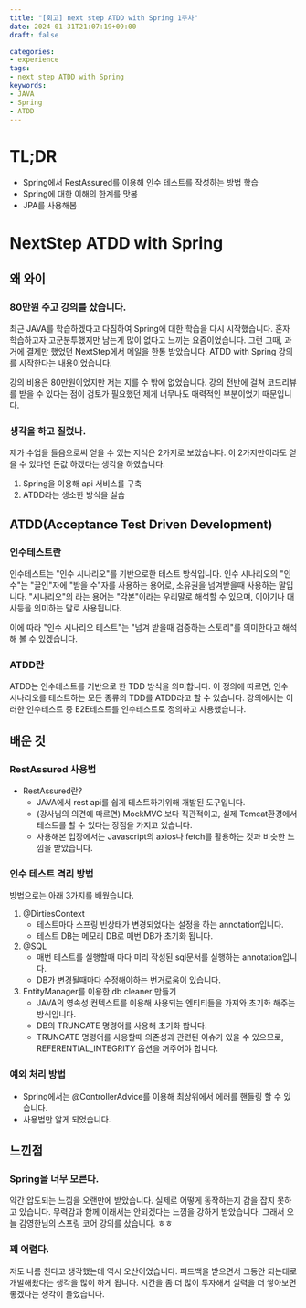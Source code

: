 ```yaml
--- 
title: "[회고] next step ATDD with Spring 1주차"
date: 2024-01-31T21:07:19+09:00
draft: false

categories:
- experience
tags:
- next step ATDD with Spring
keywords:
- JAVA
- Spring
- ATDD
---
```


# TL;DR
- Spring에서 RestAssured를 이용해 인수 테스트를 작성하는 방법 학습
- Spring에 대한 이해의 한계를 맛봄
- JPA를 사용해봄

# NextStep ATDD with Spring
## 왜 와이
### 80만원 주고 강의를 샀습니다.
최근 JAVA를 학습하겠다고 다짐하여 Spring에 대한 학습을 다시 시작했습니다. 
혼자 학습하고자 고군분투했지만 남는게 많이 없다고 느끼는 요즘이었습니다. 
그런 그때, 과거에 결제만 했었던 NextStep에서 메일을 한통 받았습니다.
ATDD with Spring 강의를 시작한다는 내용이었습니다. 

강의 비용은 80만원이었지만 저는 지를 수 밖에 없었습니다. 
강의 전반에 걸쳐 코드리뷰를 받을 수 있다는 점이 검토가 필요했던 제게 너무나도 매력적인 부분이었기 때문입니다. 

### 생각을 하고 질렀나.
제가 수업을 들음으로써 얻을 수 있는 지식은 2가지로 보았습니다.
이 2가지만이라도 얻을 수 있다면 돈값 하겠다는 생각을 하였습니다.
1. Spring을 이용해 api 서비스를 구축
1. ATDD라는 생소한 방식을 실습



## ATDD(Acceptance Test Driven Development)
### 인수테스트란
인수테스트는 "인수 시나리오"를 기반으로한 테스트 방식입니다. 
인수 시나리오의 "인수"는 "끌인"자에 "받을 수"자를 사용하는 용어로, 소유권을 넘겨받을때 사용하는 말입니다.
"시나리오"의 라는 용어는 "각본"이라는 우리말로 해석할 수 있으며, 이야기나 대사등을 의미하는 말로 사용됩니다.

이에 따라 "인수 시나리오 테스트"는 "넘겨 받을때 검증하는 스토리"를 의미한다고 해석해 볼 수 있겠습니다.

### ATDD란
ATDD는 인수테스트를 기반으로 한 TDD 방식을 의미합니다. 이 정의에 따르면, 인수 시나리오를 테스트하는 모든 종류의 TDD를 ATDD라고 할 수 있습니다.
강의에서는 이러한 인수테스트 중 E2E테스트를 인수테스트로 정의하고 사용했습니다. 


## 배운 것
### RestAssured 사용법
- RestAssured란?
    - JAVA에서 rest api를 쉽게 테스트하기위해 개발된 도구입니다.
    - (강사님의 의견에 따르면) MockMVC 보다 직관적이고, 실제 Tomcat환경에서 테스트를 할 수 있다는 장점을 가지고 있습니다.
    - 사용해본 입장에서는 Javascript의 axios나 fetch를 활용하는 것과 비슷한 느낌을 받았습니다.

### 인수 테스트 격리 방법
방법으로는 아래 3가지를 배웠습니다.
1. @DirtiesContext
    - 테스트마다 스프링 빈상태가 변경되었다는 설정을 하는 annotation입니다.
    - 테스트 DB는 메모리 DB로 매번 DB가 초기화 됩니다.
1. @SQL
    - 매번 테스트를 실행할때 마다 미리 작성된 sql문서를 실행하는 annotation입니다.
    - DB가 변경될때마다 수정해야하는 번거로움이 있습니다.
1. EntityManager를 이용한 db cleaner 만들기
    - JAVA의 영속성 컨텍스트를 이용해 사용되는 엔티티들을 가져와 초기화 해주는 방식입니다.
    - DB의 TRUNCATE 명령어를 사용해 초기화 합니다.
    - TRUNCATE 명령어를 사용할때 의존성과 관련된 이슈가 있을 수 있으므로, REFERENTIAL_INTEGRITY 옵션을 꺼주어야 합니다.

### 예외 처리 방법
- Spring에서는 @ControllerAdvice를 이용해 최상위에서 에러를 핸들링 할 수 있습니다.
- 사용법만 알게 되었습니다.

## 느낀점
### Spring을 너무 모른다.
약간 압도되는 느낌을 오랜만에 받았습니다. 실제로 어떻게 동작하는지 감을 잡지 못하고 있습니다.
무력감과 함께 이래서는 안되겠다는 느낌을 강하게 받았습니다. 그래서 오늘 김영한님의 스프링 코어 강의를 샀습니다. ㅎㅎ

### 꽤 어렵다.
저도 나름 친다고 생각했는데 역시 오산이었습니다. 피드백을 받으면서 그동안 되는대로 개발해왔다는 생각을 많이 하게 됩니다.
시간을 좀 더 많이 투자해서 실력을 더 쌓아보면 좋겠다는 생각이 들었습니다.


